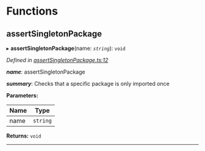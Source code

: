 

# Functions

<a id="assertsingletonpackage"></a>

##  assertSingletonPackage

▸ **assertSingletonPackage**(name: *`string`*): `void`

*Defined in [assertSingletonPackage.ts:12](https://github.com/polkadot-js/common/blob/9c03ec8/packages/util/src/assertSingletonPackage.ts#L12)*

*__name__*: assertSingletonPackage

*__summary__*: Checks that a specific package is only imported once

**Parameters:**

| Name | Type |
| ------ | ------ |
| name | `string` |

**Returns:** `void`

___

